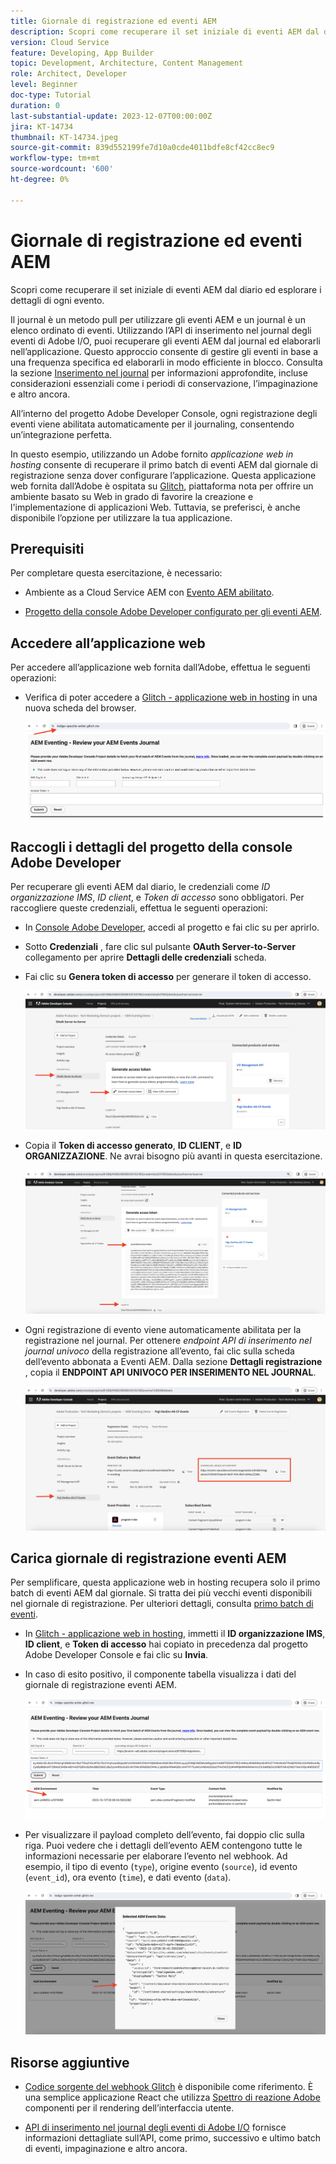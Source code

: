 ```yaml
---
title: Giornale di registrazione ed eventi AEM
description: Scopri come recuperare il set iniziale di eventi AEM dal diario ed esplorare i dettagli di ogni evento.
version: Cloud Service
feature: Developing, App Builder
topic: Development, Architecture, Content Management
role: Architect, Developer
level: Beginner
doc-type: Tutorial
duration: 0
last-substantial-update: 2023-12-07T00:00:00Z
jira: KT-14734
thumbnail: KT-14734.jpeg
source-git-commit: 839d552199fe7d10a0cde4011bdfe8cf42cc8ec9
workflow-type: tm+mt
source-wordcount: '600'
ht-degree: 0%

---
```



# Giornale di registrazione ed eventi AEM

Scopri come recuperare il set iniziale di eventi AEM dal diario ed esplorare i dettagli di ogni evento.

Il journal è un metodo pull per utilizzare gli eventi AEM e un journal è un elenco ordinato di eventi. Utilizzando l’API di inserimento nel journal degli eventi di Adobe I/O, puoi recuperare gli eventi AEM dal journal ed elaborarli nell’applicazione. Questo approccio consente di gestire gli eventi in base a una frequenza specifica ed elaborarli in modo efficiente in blocco. Consulta la sezione [Inserimento nel journal](https://developer.adobe.com/events/docs/guides/journaling_intro/) per informazioni approfondite, incluse considerazioni essenziali come i periodi di conservazione, l’impaginazione e altro ancora.

All’interno del progetto Adobe Developer Console, ogni registrazione degli eventi viene abilitata automaticamente per il journaling, consentendo un’integrazione perfetta.

In questo esempio, utilizzando un Adobe fornito _applicazione web in hosting_ consente di recuperare il primo batch di eventi AEM dal giornale di registrazione senza dover configurare l’applicazione. Questa applicazione web fornita dall’Adobe è ospitata su [Glitch](https://glitch.com/), piattaforma nota per offrire un ambiente basato su Web in grado di favorire la creazione e l&#39;implementazione di applicazioni Web. Tuttavia, se preferisci, è anche disponibile l’opzione per utilizzare la tua applicazione.

## Prerequisiti

Per completare questa esercitazione, è necessario:

- Ambiente as a Cloud Service AEM con [Evento AEM abilitato](https://developer.adobe.com/experience-cloud/experience-manager-apis/guides/events/#enable-aem-events-on-your-aem-cloud-service-environment).

- [Progetto della console Adobe Developer configurato per gli eventi AEM](https://developer.adobe.com/experience-cloud/experience-manager-apis/guides/events/#how-to-subscribe-to-aem-events-in-the-adobe-developer-console).

## Accedere all’applicazione web

Per accedere all’applicazione web fornita dall’Adobe, effettua le seguenti operazioni:

- Verifica di poter accedere a [Glitch - applicazione web in hosting](https://indigo-speckle-antler.glitch.me/) in una nuova scheda del browser.

  ![Glitch - applicazione web in hosting](../assets/examples/journaling/glitch-hosted-web-application.png)

## Raccogli i dettagli del progetto della console Adobe Developer

Per recuperare gli eventi AEM dal diario, le credenziali come _ID organizzazione IMS_, _ID client_, e _Token di accesso_ sono obbligatori. Per raccogliere queste credenziali, effettua le seguenti operazioni:

- In [Console Adobe Developer](https://developer.adobe.com), accedi al progetto e fai clic su per aprirlo.

- Sotto **Credenziali** , fare clic sul pulsante **OAuth Server-to-Server** collegamento per aprire **Dettagli delle credenziali** scheda.

- Fai clic su **Genera token di accesso** per generare il token di accesso.

  ![Progetto della console Adobe Developer - Genera token di accesso](../assets/examples/journaling/adobe-developer-console-project-generate-access-token.png)

- Copia il **Token di accesso generato**, **ID CLIENT**, e **ID ORGANIZZAZIONE**. Ne avrai bisogno più avanti in questa esercitazione.

  ![Credenziali copia progetto della console Adobe Developer](../assets/examples/journaling/adobe-developer-console-project-copy-credentials.png)

- Ogni registrazione di evento viene automaticamente abilitata per la registrazione nel journal. Per ottenere _endpoint API di inserimento nel journal univoco_ della registrazione all’evento, fai clic sulla scheda dell’evento abbonata a Eventi AEM. Dalla sezione **Dettagli registrazione** , copia il **ENDPOINT API UNIVOCO PER INSERIMENTO NEL JOURNAL**.

  ![Scheda Eventi progetto della console Adobe Developer](../assets/examples/journaling/adobe-developer-console-project-events-card.png)

## Carica giornale di registrazione eventi AEM

Per semplificare, questa applicazione web in hosting recupera solo il primo batch di eventi AEM dal giornale. Si tratta dei più vecchi eventi disponibili nel giornale di registrazione. Per ulteriori dettagli, consulta [primo batch di eventi](https://developer.adobe.com/events/docs/guides/api/journaling_api/#fetching-your-first-batch-of-events-from-the-journal).

- In [Glitch - applicazione web in hosting](https://indigo-speckle-antler.glitch.me/), immetti il **ID organizzazione IMS**, **ID client**, e **Token di accesso** hai copiato in precedenza dal progetto Adobe Developer Console e fai clic su **Invia**.

- In caso di esito positivo, il componente tabella visualizza i dati del giornale di registrazione eventi AEM.

  ![Dati diario eventi AEM](../assets/examples/journaling/load-journal.png)

- Per visualizzare il payload completo dell’evento, fai doppio clic sulla riga. Puoi vedere che i dettagli dell’evento AEM contengono tutte le informazioni necessarie per elaborare l’evento nel webhook. Ad esempio, il tipo di evento (`type`), origine evento (`source`), id evento (`event_id`), ora evento (`time`), e dati evento (`data`).

  ![Payload completo evento AEM](../assets/examples/journaling/complete-journal-data.png)

## Risorse aggiuntive

- [Codice sorgente del webhook Glitch](https://glitch.com/edit/#!/indigo-speckle-antler) è disponibile come riferimento. È una semplice applicazione React che utilizza [Spettro di reazione Adobe](https://react-spectrum.adobe.com/react-spectrum/index.html) componenti per il rendering dell’interfaccia utente.

- [API di inserimento nel journal degli eventi di Adobe I/O](https://developer.adobe.com/events/docs/guides/api/journaling_api/) fornisce informazioni dettagliate sull’API, come primo, successivo e ultimo batch di eventi, impaginazione e altro ancora.
